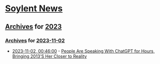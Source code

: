 # [Soylent News](../../../README.md)

## [Archives](../../index.md) for [2023](../index.md)

### [Archives](../../index.md) for [2023-11-02](index.md)

* [2023-11-02, 00:46:00](https://soylentnews.org/article.pl?sid=23/10/31/1358238&from=rss) - [People Are Speaking With ChatGPT for Hours, Bringing 2013’S Her Closer to Reality](https://soylentnews.org/article.pl?sid=23/10/31/1358238&from=rss)
